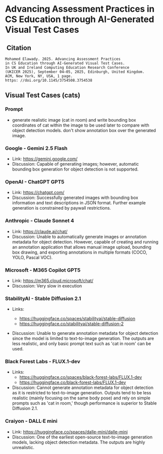# Advancing Assessment Practices in CS Education through AI-Generated Visual Test Cases

##  Citation

```ACM reference
Mohamed Elawady. 2025. Advancing Assessment Practices 
in CS Education through AI-Generated Visual Test Cases. 
In UK and Ireland Computing Education Research Conference 
(UKICER 2025), September 04–05, 2025, Edinburgh, United Kingdom. 
ACM, New York, NY, USA, 1 page. 
https: //doi.org/10.1145/3754508.3754538
```

## Visual Test Cases (cats)

### Prompt

- generate realistic image (cat in room) and write bounding box coordinates of cat within the image to be used later to compare with object detection models. don't show annotation box over the generated image.

### Google - Gemini 2.5 Flash

- Link: <https://gemini.google.com/>
- Discussion: Capable of generating images; however, automatic bounding box generation for object detection is not supported.

### OpenAI - ChatGPT GPT5

- Link: <https://chatgpt.com/>
- Discussion: Successfully generated images with bounding box information and text descriptions in JSON format. Further example generation is constrained by paywall restrictions.

### Anthropic - Claude Sonnet 4

- Link: <https://claude.ai/chat/>
- Discussion: Unable to automatically generate images or annotation metadata for object detection. However, capable of creating and running an annotation application that allows manual image upload, bounding box drawing, and exporting annotations in multiple formats (COCO, YOLO, Pascal VOC).

### Microsoft - M365 Copilot GPT5

- Link: <https://m365.cloud.microsoft/chat/>
- Discussion: Very slow in execution

### StabilityAI - Stable Diffusion 2.1

- Links:
  - <https://huggingface.co/spaces/stabilityai/stable-diffusion>
  - <https://huggingface.co/stabilityai/stable-diffusion-2>

- Discussion: Unable to generate annotation metadata for object detection since the model is limited to text-to-image generation. The outputs are less realistic, and only basic prompt text such as 'cat in room' can be used.

### Black Forest Labs - FLUX.1-dev

- Links:
  - <https://huggingface.co/spaces/black-forest-labs/FLUX.1-dev>
  - <https://huggingface.co/black-forest-labs/FLUX.1-dev>
- Discussion: Cannot generate annotation metadata for object detection as it is restricted to text-to-image generation. Outputs tend to be less realistic (mainly focusing on the same body pose) and rely on simple prompts such as 'cat in room,' though performance is superior to Stable Diffusion 2.1.

### Craiyon - DALL·E mini

- Link: <https://huggingface.co/spaces/dalle-mini/dalle-mini>
- Discussion: One of the earliest open-source text-to-image generation models, lacking object detection metadata. The outputs are highly unrealistic.

